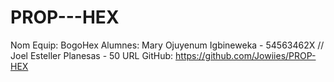 # PROP---HEX
Nom Equip: BogoHex
Alumnes: Mary Ojuyenum Igbineweka - 54563462X // 
Joel Esteller Planesas - 50 
URL GitHub: https://github.com/Jowiies/PROP-HEX 
